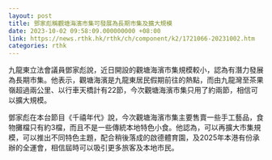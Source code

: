 ```yaml
---
layout: post
title: 鄧家彪稱觀塘海濱市集可發展為長期市集及擴大規模
date: 2023-10-02 09:58:09.000000000 +08:00
link: https://news.rthk.hk/rthk/ch/component/k2/1721066-20231002.htm
categories: rthk
---
```


九龍東立法會議員鄧家彪說，近日開設的觀塘海濱市集規模較小，認為有潛力發展為長期市集。他表示，觀塘海濱是九龍東居民假期前往的熱點，而由九龍灣至茶果嶺超過兩公里、以行車天橋計有22節，今次觀塘海濱市集只用了約兩節，相信可以擴大規模。

鄧家彪在本台節目《千禧年代》說，今次觀塘海濱市集主要售賣一些手工藝品，食物攤檔只有約3檔，而且不是一些傳統本地特色小食。他認為，可以再擴大市集規模，可以推出不同特色主題，配合稍後落成的啟德體育園，及2025年本港有份承辦的全運會，相信屆時可以吸引更多旅客及本地市民。

